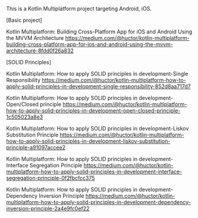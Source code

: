 This is a Kotlin Multiplatform project targeting Android, iOS.

[Basic project]

Kotlin Multiplatform: Building Cross-Platform App for iOS and Android Using the MVVM Architecture
https://medium.com/@huctor/kotlin-multiplatform-building-cross-platform-app-for-ios-and-android-using-the-mvvm-architecture-8fdd0f26a832

[SOLID Principles]

Kotlin Multiplatform: How to apply SOLID principles in development-Single Responsibility
https://medium.com/@huctor/kotlin-multiplatform-how-to-apply-solid-principles-in-development-single-responsibility-852d8aa717d7

Kotlin Multiplatform: How to apply SOLID principles in development-Open/Closed principle
https://medium.com/@huctor/kotlin-multiplatform-how-to-apply-solid-principles-in-development-open-closed-principle-1c505023a8e3

Kotlin Multiplatform: How to apply SOLID principles in development-Liskov Substitution Principle
https://medium.com/@huctor/kotlin-multiplatform-how-to-apply-solid-principles-in-development-liskov-substitution-principle-a91097accee2

Kotlin Multiplatform: How to apply SOLID principles in development-Interface Segregation Principle
https://medium.com/@huctor/kotlin-multiplatform-how-to-apply-solid-principles-in-development-interface-segregation-principle-0f2fbcfcc375

Kotlin Multiplatform: How to apply SOLID principles in development-Dependency Inversion Principle
https://medium.com/@huctor/kotlin-multiplatform-how-to-apply-solid-principles-in-development-dependency-inversion-principle-2a4e9fc0ef22

